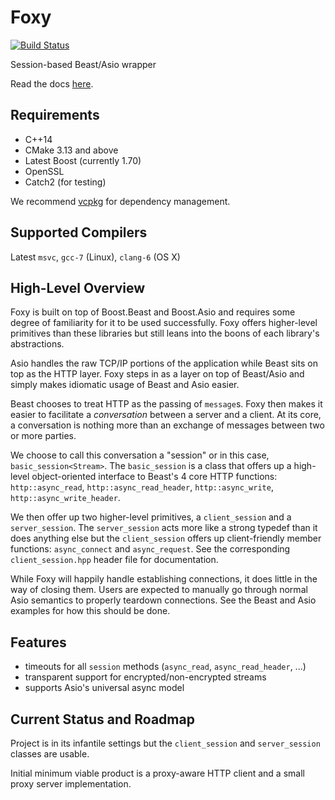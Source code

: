 # Foxy

[![Build Status](https://travis-ci.org/LeonineKing1199/foxy.svg?branch=master)](https://travis-ci.org/LeonineKing1199/foxy)

Session-based Beast/Asio wrapper

Read the docs [here](./docs/intro.md).

## Requirements

* C++14
* CMake 3.13 and above
* Latest Boost (currently 1.70)
* OpenSSL
* Catch2 (for testing)

We recommend [vcpkg](https://github.com/Microsoft/vcpkg) for dependency
management.

## Supported Compilers

Latest `msvc`, `gcc-7` (Linux), `clang-6` (OS X)

## High-Level Overview

Foxy is built on top of Boost.Beast and Boost.Asio and requires some degree of
familiarity for it to be used successfully. Foxy offers higher-level primitives
than these libraries but still leans into the boons of each library's
abstractions.

Asio handles the raw TCP/IP portions of the application while Beast sits on top
as the HTTP layer. Foxy steps in as a layer on top of Beast/Asio and simply
makes idiomatic usage of Beast and Asio easier.

Beast chooses to treat HTTP as the passing of `message`s. Foxy then makes it
easier to facilitate a _conversation_ between a server and a client. At its
core, a conversation is nothing more than an exchange of messages between two or
more parties.

We choose to call this conversation a "session" or in this case,
`basic_session<Stream>`. The `basic_session` is a class that offers up a
high-level object-oriented interface to Beast's 4 core HTTP functions:
`http::async_read`, `http::async_read_header`, `http::async_write`,
`http::async_write_header`.

We then offer up two higher-level primitives, a `client_session` and a
`server_session`.  The `server_session` acts more like a strong typedef than it
does anything else but the `client_session` offers up client-friendly member
functions: `async_connect` and `async_request`. See the corresponding
`client_session.hpp` header file for documentation.

While Foxy will happily handle establishing connections, it does little in the
way of closing them. Users are expected to manually go through normal Asio
semantics to properly teardown connections. See the Beast and Asio examples for
how this should be done.

## Features

* timeouts for all `session` methods (`async_read`, `async_read_header`, ...)
* transparent support for encrypted/non-encrypted streams
* supports Asio's universal async model

## Current Status and Roadmap

Project is in its infantile settings but the `client_session` and
`server_session` classes are usable.

Initial minimum viable product is a proxy-aware HTTP client and a small proxy
server implementation.

